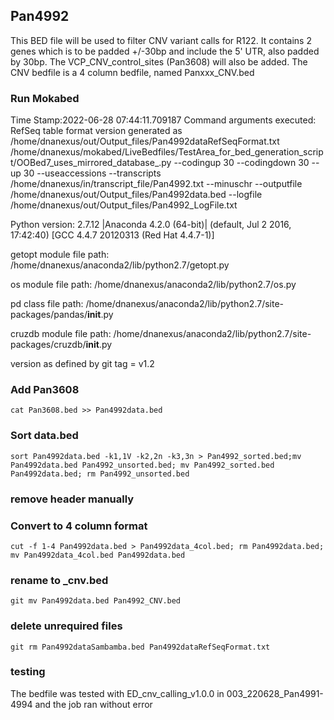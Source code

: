## Pan4992
This BED file will be used to filter CNV variant calls for R122. It contains 2 genes which is to be padded +/-30bp and include the 5' UTR, also padded by 30bp.
The VCP_CNV_control_sites (Pan3608) will also be added.
The CNV bedfile is a 4 column bedfile, named Panxxx_CNV.bed

### Run Mokabed
Time Stamp:2022-06-28 07:44:11.709187
Command arguments executed:
RefSeq table format version generated as /home/dnanexus/out/Output_files/Pan4992dataRefSeqFormat.txt
/home/dnanexus/mokabed/LiveBedfiles/TestArea_for_bed_generation_script/OOBed7_uses_mirrored_database_.py --codingup 30 --codingdown 30 --up 30 --useaccessions --transcripts /home/dnanexus/in/transcript_file/Pan4992.txt --minuschr --outputfile /home/dnanexus/out/Output_files/Pan4992data.bed --logfile /home/dnanexus/out/Output_files/Pan4992_LogFile.txt 

 Python version: 2.7.12 |Anaconda 4.2.0 (64-bit)| (default, Jul  2 2016, 17:42:40) 
[GCC 4.4.7 20120313 (Red Hat 4.4.7-1)]

 getopt module file path: /home/dnanexus/anaconda2/lib/python2.7/getopt.py

 os module file path: /home/dnanexus/anaconda2/lib/python2.7/os.py

 pd class file path: /home/dnanexus/anaconda2/lib/python2.7/site-packages/pandas/__init__.py

 cruzdb module file path: /home/dnanexus/anaconda2/lib/python2.7/site-packages/cruzdb/__init__.py

version as defined by git tag = v1.2

### Add Pan3608
`cat Pan3608.bed >> Pan4992data.bed`

### Sort data.bed
`sort Pan4992data.bed -k1,1V -k2,2n -k3,3n > Pan4992_sorted.bed;mv Pan4992data.bed Pan4992_unsorted.bed; mv Pan4992_sorted.bed Pan4992data.bed; rm Pan4992_unsorted.bed`

### remove header manually

### Convert to 4 column format
`cut -f 1-4 Pan4992data.bed > Pan4992data_4col.bed; rm Pan4992data.bed; mv Pan4992data_4col.bed Pan4992data.bed`

### rename to _cnv.bed
`git mv Pan4992data.bed Pan4992_CNV.bed`

### delete unrequired files
`git rm Pan4992dataSambamba.bed Pan4992dataRefSeqFormat.txt`

### testing
The bedfile was tested with ED_cnv_calling_v1.0.0 in 003_220628_Pan4991-4994 and the job ran without error